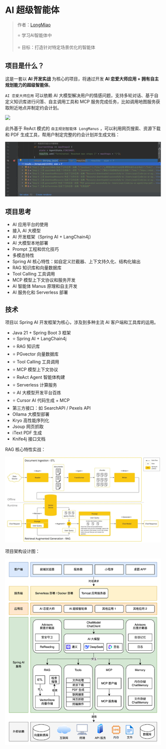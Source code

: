# AI 超级智能体

> 作者：[LongMiao](https://github.com/LM20230311)
>
>
> ⭐️ 学习AI智能体中
> 
> ⭐️ 目标：打造针对特定场景优化的智能体
> 



## 项目是什么？

这是一套以 **AI 开发实战** 为核心的项目，将通过开发 **AI 恋爱大师应用 + 拥有自主规划能力的超级智能体**。

`AI 恋爱大师应用` 可以依赖 AI 大模型解决用户的情感问题，支持多轮对话、基于自定义知识库进行问答、自主调用工具和 MCP 服务完成任务，比如调用地图服务获取附近地点并制定约会计划。

![](https://pic.yupi.icu/1/1745225631067-44a111e1-1032-4f1c-bd69-9f08a59a654b.png)

此外基于 ReAct 模式的 `自主规划智能体 LongManus` ，可以利用网页搜索、资源下载和 PDF 生成工具，帮用户制定完整的约会计划并生成文档：

![](./docs/images/自主规划debug.png)


## 项目思考

- AI 应用平台的使用
- 接入 AI 大模型
- AI 开发框架（Spring AI + LangChain4j）
- AI 大模型本地部署
- Prompt 工程和优化技巧
- 多模态特性
- Spring AI 核心特性：如自定义拦截器、上下文持久化、结构化输出
- RAG 知识库和向量数据库
- Tool Calling 工具调用
- MCP 模型上下文协议和服务开发
- AI 智能体 Manus 原理和自主开发
- AI 服务化和 Serverless 部署


## 技术

项目以 Spring AI 开发框架为核心，涉及到多种主流 AI 客户端和工具库的运用。

- Java 21 + Spring Boot 3 框架
- ⭐️ Spring AI + LangChain4j
- ⭐️ RAG 知识库
- ⭐️ PGvector 向量数据库
- ⭐ Tool Calling ️工具调用 
- ⭐️ MCP 模型上下文协议
- ⭐️ ReAct Agent 智能体构建
- ⭐️ Serverless 计算服务
- ⭐️ AI 大模型开发平台百炼
- ⭐️ Cursor AI 代码生成 + MCP
- 第三方接口：如 SearchAPI / Pexels API
- Ollama 大模型部署
- Kryo 高性能序列化
- Jsoup 网页抓取
- iText PDF 生成
- Knife4j 接口文档

RAG 核心特性实战：

![RAG 核心特性实战](./docs/images/核心特性.png)

项目架构设计图：

![AI 智能体架构图](./docs/images/AI智能体架构图.png)


